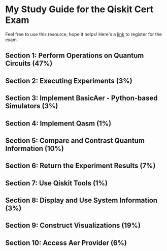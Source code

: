 # My Study Guide for the Qiskit Cert Exam
Feel free to use this resource, hope it helps! Here's a [link](https://www.ibm.com/training/certification/C0010300) to register for the exam. 

## Section 1: Perform Operations on Quantum Circuits (47%)

## Section 2: Executing Experiments (3%)

## Section 3: Implement BasicAer - Python-based Simulators (3%)

## Section 4: Implement Qasm (1%)

## Section 5: Compare and Contrast Quantum Information (10%)

## Section 6: Return the Experiment Results (7%)

## Section 7: Use Qiskit Tools (1%)

## Section 8: Display and Use System Information (3%)

## Section 9: Construct Visualizations (19%)

## Section 10: Access Aer Provider (6%)
